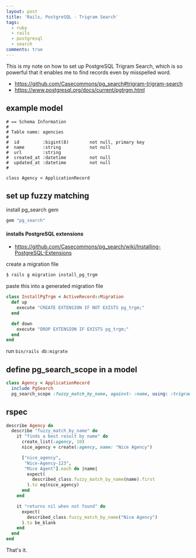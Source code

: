 ```yaml
---
layout: post
title: 'Rails, PostgreSQL - Trigram Search'
tags:
  - ruby
  - rails
  - postgresql
  - search
comments: true
---
```

This is my note on how to set up PostgreSQL Trigram Search, which is so powerful that it enables me to find records even by misspelled word.


- https://github.com/Casecommons/pg_search#trigram-trigram-search
- https://www.postgresql.org/docs/current/pgtrgm.html

## example model

```
# == Schema Information
#
# Table name: agencies
#
#  id         :bigint(8)        not null, primary key
#  name       :string           not null
#  url        :string
#  created_at :datetime         not null
#  updated_at :datetime         not null
#

class Agency < ApplicationRecord
```

## set up fuzzy matching

install pg_search gem

```rb
gem "pg_search"
```

#### installs PostgreSQL extensions

- https://github.com/Casecommons/pg_search/wiki/Installing-PostgreSQL-Extensions

create a migration file

```bash
$ rails g migration install_pg_trgm
```

paste this into a generated migration file

```rb
class InstallPgTrgm < ActiveRecord::Migration
  def up
    execute "CREATE EXTENSION IF NOT EXISTS pg_trgm;"
  end

  def down
    execute "DROP EXTENSION IF EXISTS pg_trgm;"
  end
end
```

run `bin/rails db:migrate`

## define pg_search_scope in a model

```rb
class Agency < ApplicationRecord
  include PgSearch
  pg_search_scope :fuzzy_match_by_name, against: :name, using: :trigram
```

## rspec

```rb
describe Agency do
  describe "fuzzy_match_by_name" do
    it "finds a best result by name" do
      create_list(:agency, 10)
      nice_agency = create(:agency, name: "Nice Agency")

      ["nice_agency",
       "Nice-Agency-123",
       "Mice Agent"].each do |name|
        expect(
          described_class.fuzzy_match_by_name(name).first
        ).to eq(nice_agency)
      end
    end

    it "returns nil when not found" do
      expect(
        described_class.fuzzy_match_by_name("Nice Agency")
      ).to be_blank
    end
  end
end
```

That's it.
